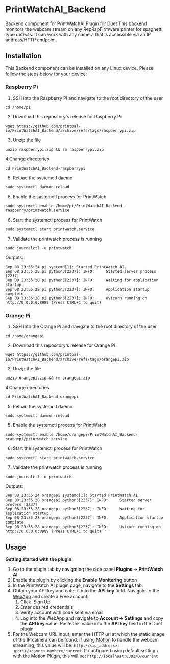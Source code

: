 # PrintWatchAI_Backend
Backend component for PrintWatchAI Plugin for Duet This backend monitors the webcam stream on any RepRapFirmware printer for spaghetti type defects. It can work with any camera that is accessible via an IP address/HTTP endpoint.

## Installation
This Backend component can be installed on any Linux device. Please follow the steps below for your device:

### Raspberry Pi
1. SSH into the Raspberry Pi and navigate to the root directory of the user
```
cd /home/pi
```
2. Download this repository's release for Raspberry Pi
```
wget https://github.com/printpal-io/PrintWatchAI_Backend/archive/refs/tags/raspberrypi.zip
```
3. Unzip the file
```
unzip raspberrypi.zip && rm raspberrypi.zip
```
4.Change directories
```
cd PrintWatchAI_Backend-raspberrypi
```
5. Reload the systemctl daemo
```
sudo systemctl daemon-reload
```
5. Enable the systemctl process for PrintWatch
```
sudo systemctl enable /home/pi/PrintWatchAI_Backend-raspberry/printwatch.service
```
6. Start the systemctl process for PrintWatch
```
sudo systemctl start printwatch.service
```
7. Validate the printwatch process is running
```
sudo journalctl -u printwatch
```
Outputs:
```
Sep 08 23:35:24 pi systemd[1]: Started PrintWatch AI.
Sep 08 23:35:28 pi python3[2237]: INFO:     Started server process [2237]
Sep 08 23:35:28 pi python3[2237]: INFO:     Waiting for application startup.
Sep 08 23:35:28 pi python3[2237]: INFO:     Application startup complete.
Sep 08 23:35:28 pi python3[2237]: INFO:     Uvicorn running on http://0.0.0.0:8989 (Press CTRL+C to quit)
```

### Orange Pi
1. SSH into the Orange Pi and navigate to the root directory of the user
```
cd /home/orangepi
```
2. Download this repository's release for Orange Pi
```
wget https://github.com/printpal-io/PrintWatchAI_Backend/archive/refs/tags/orangepi.zip
```
3. Unzip the file
```
unzip orangepi.zip && rm orangepi.zip
```
4.Change directories
```
cd PrintWatchAI_Backend-orangepi
```
5. Reload the systemctl daemo
```
sudo systemctl daemon-reload
```
5. Enable the systemctl process for PrintWatch
```
sudo systemctl enable /home/orangepi/PrintWatchAI_Backend-orangepi/printwatch.service
```
6. Start the systemctl process for PrintWatch
```
sudo systemctl start printwatch.service
```
7. Validate the printwatch process is running
```
sudo journalctl -u printwatch
```
Outputs:
```
Sep 08 23:35:24 orangepi systemd[1]: Started PrintWatch AI.
Sep 08 23:35:28 orangepi python3[2237]: INFO:     Started server process [2237]
Sep 08 23:35:28 orangepi python3[2237]: INFO:     Waiting for application startup.
Sep 08 23:35:28 orangepi python3[2237]: INFO:     Application startup complete.
Sep 08 23:35:28 orangepi python3[2237]: INFO:     Uvicorn running on http://0.0.0.0:8989 (Press CTRL+C to quit)
```

## Usage
**Getting started with the plugin.**
  1. Go to the plugin tab by navigating the side panel **Plugins -> PrintWatch AI**
  2. Enable the plugin by clicking the **Enable Monitoring** button
  3. In the PrintWatch AI plugin page, navigate to the **Settings** tab.
  4. Obtain your API key and enter it into the **API key** field. Navigate to the [WebApp](https://app.printpal.io) and create a Free account:
      1. Click 'Sign Up'
      2. Enter desired credentials
      3. Verify account with code sent via email
      4. Log into the WebApp and navigate to **Account -> Settings** and copy the **API key** value. Paste this value into the **API key** field in the Duet plugin
  5. For the Webcam URL input, enter the HTTP url at which the static image of the IP camera can be found. If using [Motion](https://plugins.duet3d.com/plugins/MotionWebcamServerPlugin.html) to handle the webcam streaming, this value will be: `http://<ip_address>:<port>/<camera_number>/current`. If configured using default settings with the Motion Plugin, this will be:  `http://localhost:8081/0/current`
